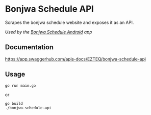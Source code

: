 # Bonjwa Schedule API
Scrapes the bonjwa schedule website and exposes it as an API.

*Used by the [Bonjwa Schedule Android](https://github.com/markhaehnel/bonjwa-schedule-android) app*

## Documentation
https://app.swaggerhub.com/apis-docs/EZTEQ/bonjwa-schedule-api

## Usage
```
go run main.go
```
or
```
go build
./bonjwa-schedule-api
```
